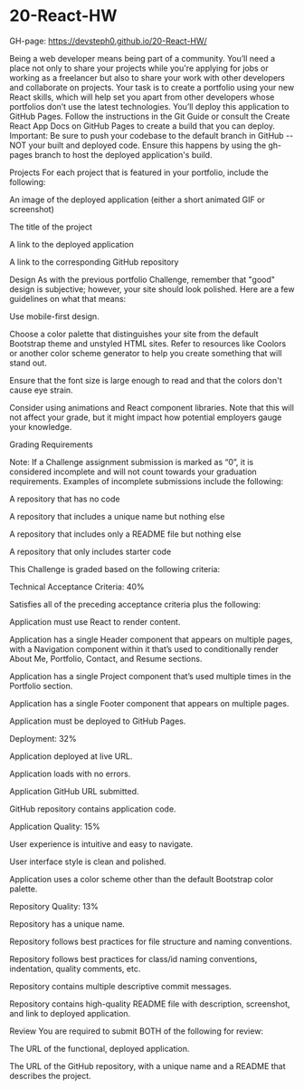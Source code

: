# 20-React-HW

GH-page:
https://devsteph0.github.io/20-React-HW/


Being a web developer means being part of a community. You’ll need a place not only to share your projects while you're applying for jobs or working as a freelancer but also to share your work with other developers and collaborate on projects.
Your task is to create a portfolio using your new React skills, which will help set you apart from other developers whose portfolios don’t use the latest technologies.
You’ll deploy this application to GitHub Pages. Follow the instructions in the Git Guide or consult the Create React App Docs on GitHub Pages to create a build that you can deploy.
Important: Be sure to push your codebase to the default branch in GitHub -- NOT your built and deployed code. Ensure this happens by using the gh-pages branch to host the deployed application's build.

Projects
For each project that is featured in your portfolio, include the following:


An image of the deployed application (either a short animated GIF or screenshot)


The title of the project


A link to the deployed application


A link to the corresponding GitHub repository



Design
As with the previous portfolio Challenge, remember that "good" design is subjective; however, your site should look polished. Here are a few guidelines on what that means:


Use mobile-first design.


Choose a color palette that distinguishes your site from the default Bootstrap theme and unstyled HTML sites. Refer to resources like Coolors or another color scheme generator to help you create something that will stand out.


Ensure that the font size is large enough to read and that the colors don't cause eye strain.


Consider using animations and React component libraries. Note that this will not affect your grade, but it might impact how potential employers gauge your knowledge.



Grading Requirements

Note: If a Challenge assignment submission is marked as “0”, it is considered incomplete and will not count towards your graduation requirements. Examples of incomplete submissions include the following:


A repository that has no code


A repository that includes a unique name but nothing else


A repository that includes only a README file but nothing else


A repository that only includes starter code



This Challenge is graded based on the following criteria:

Technical Acceptance Criteria: 40%


Satisfies all of the preceding acceptance criteria plus the following:


Application must use React to render content.


Application has a single Header component that appears on multiple pages, with a Navigation component within it that’s used to conditionally render About Me, Portfolio, Contact, and Resume sections.


Application has a single Project component that’s used multiple times in the Portfolio section.


Application has a single Footer component that appears on multiple pages.


Application must be deployed to GitHub Pages.





Deployment: 32%


Application deployed at live URL.


Application loads with no errors.


Application GitHub URL submitted.


GitHub repository contains application code.



Application Quality: 15%


User experience is intuitive and easy to navigate.


User interface style is clean and polished.


Application uses a color scheme other than the default Bootstrap color palette.



Repository Quality: 13%


Repository has a unique name.


Repository follows best practices for file structure and naming conventions.


Repository follows best practices for class/id naming conventions, indentation, quality comments, etc.


Repository contains multiple descriptive commit messages.


Repository contains high-quality README file with description, screenshot, and link to deployed application.



Review
You are required to submit BOTH of the following for review:


The URL of the functional, deployed application.


The URL of the GitHub repository, with a unique name and a README that describes the project.
